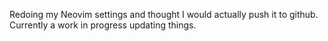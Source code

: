 Redoing my Neovim settings and thought I would actually push it to github. Currently a work in progress updating things.
